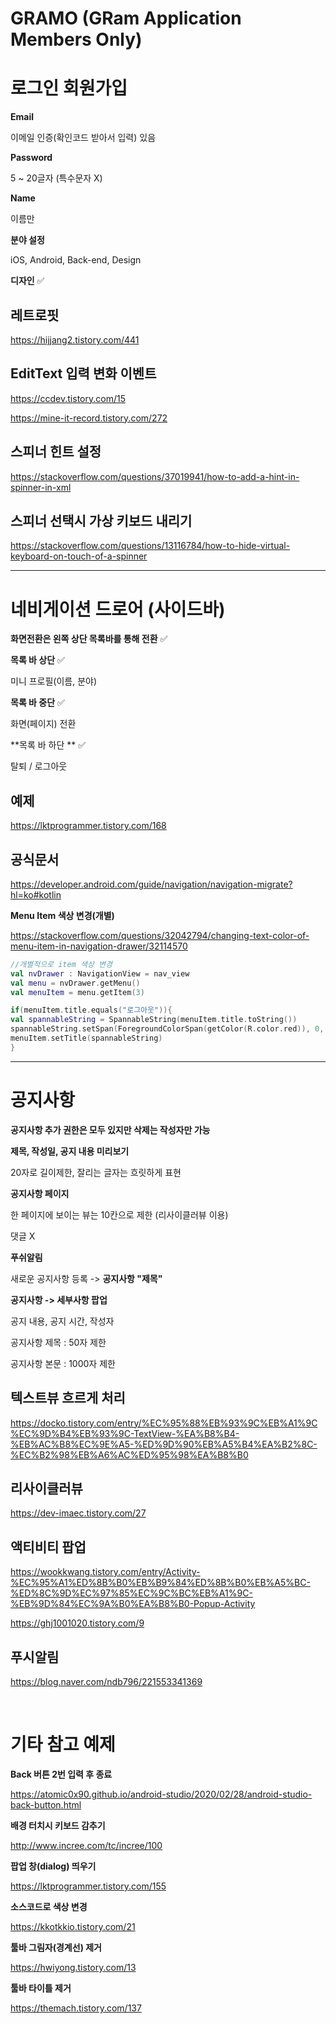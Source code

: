 # GRAMO (GRam Application Members Only)

# 로그인 회원가입

**Email**

이메일 인증(확인코드 받아서 입력) 있음

**Password**

5 ~ 20글자 (특수문자 X)

**Name**

이름만

**분야 설정**

iOS, Android, Back-end, Design

**디자인** ✅



## 레트로핏

https://hijjang2.tistory.com/441

## EditText 입력 변화 이벤트

https://ccdev.tistory.com/15

https://mine-it-record.tistory.com/272

## 스피너 힌트 설정

https://stackoverflow.com/questions/37019941/how-to-add-a-hint-in-spinner-in-xml

## 스피너 선택시 가상 키보드 내리기

https://stackoverflow.com/questions/13116784/how-to-hide-virtual-keyboard-on-touch-of-a-spinner



---------------------------------------------------------------------------------------------

# 네비게이션 드로어 (사이드바)

**화면전환은 왼쪽 상단 목록바를 통해 전환**  ✅

**목록 바 상단**  ✅

미니 프로필(이름, 분야)

**목록 바 중단**  ✅

화면(페이지) 전환

**목록 바 하단 ** ✅

탈퇴 / 로그아웃





## 예제

https://lktprogrammer.tistory.com/168

## 공식문서

https://developer.android.com/guide/navigation/navigation-migrate?hl=ko#kotlin

**Menu Item 색상 변경(개별)**

https://stackoverflow.com/questions/32042794/changing-text-color-of-menu-item-in-navigation-drawer/32114570

```Kotlin
//개별적으로 item 색상 변경
val nvDrawer : NavigationView = nav_view
val menu = nvDrawer.getMenu()
val menuItem = menu.getItem(3)

if(menuItem.title.equals("로그아웃")){
val spannableString = SpannableString(menuItem.title.toString())
spannableString.setSpan(ForegroundColorSpan(getColor(R.color.red)), 0, spannableString.length,0)
menuItem.setTitle(spannableString)
}
```



-------

# 공지사항

**공지사항 추가 권한은 모두 있지만 삭제는 작성자만 가능**

**제목, 작성일, 공지 내용 미리보기**

20자로 길이제한, 잘리는 글자는 흐릿하게 표현

**공지사항 페이지**

한 페이지에 보이는 뷰는 10칸으로 제한 (리사이클러뷰 이용)

댓글 X

**푸쉬알림**

새로운 공지사항 등록 -> **공지사항 "제목"**

**공지사항 -> 세부사항 팝업**

공지 내용, 공지 시간, 작성자

공지사항 제목 : 50자 제한

공지사항 본문 : 1000자 제한





## 텍스트뷰 흐르게 처리

https://docko.tistory.com/entry/%EC%95%88%EB%93%9C%EB%A1%9C%EC%9D%B4%EB%93%9C-TextView-%EA%B8%B4-%EB%AC%B8%EC%9E%A5-%ED%9D%90%EB%A5%B4%EA%B2%8C-%EC%B2%98%EB%A6%AC%ED%95%98%EA%B8%B0

## 리사이클러뷰

https://dev-imaec.tistory.com/27

## 액티비티 팝업

https://wookkwang.tistory.com/entry/Activity-%EC%95%A1%ED%8B%B0%EB%B9%84%ED%8B%B0%EB%A5%BC-%ED%8C%9D%EC%97%85%EC%9C%BC%EB%A1%9C-%EB%9D%84%EC%9A%B0%EA%B8%B0-Popup-Activity

https://ghj1001020.tistory.com/9

## 푸시알림

https://blog.naver.com/ndb796/221553341369



​	

# 기타 참고 예제

**Back 버튼 2번 입력 후 종료** 

https://atomic0x90.github.io/android-studio/2020/02/28/android-studio-back-button.html

**배경 터치시 키보드 감추기**

http://www.incree.com/tc/incree/100

**팝업 창(dialog) 띄우기**

https://lktprogrammer.tistory.com/155

**소스코드로 색상 변경**

https://kkotkkio.tistory.com/21

**툴바 그림자(경계선) 제거**

https://hwiyong.tistory.com/13

**툴바 타이틀 제거**

https://themach.tistory.com/137



